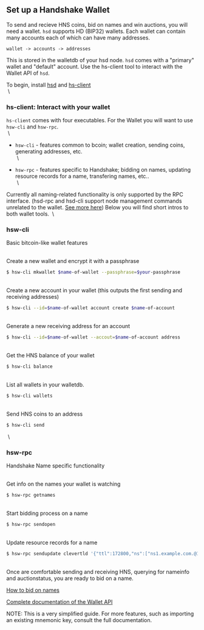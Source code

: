## Set up a Handshake Wallet 

To send and recieve HNS coins, bid on names and win auctions, you will need a wallet. `hsd` supports HD (BIP32) wallets. Each wallet can contain many accounts each of which can have many addresses.

```
wallet -> accounts -> addresses
```

This is stored in the walletdb of your hsd node. `hsd` comes with a "primary" wallet and "default" account. Use the hs-client tool to interact with the Wallet API of `hsd`.


To begin, install [hsd]([https://handshake-org.github.io/) and [hs-client](https://github.com/handshake-org/hs-client)
&nbsp;\
&nbsp;\

### hs-client: Interact with your wallet

`hs-client` comes with four executables. For the Wallet you will want to use `hsw-cli` and `hsw-rpc`.
&nbsp;\
&nbsp;\

* `hsw-cli` - features common to bcoin;  wallet creation, sending coins, generating addresses, etc.
&nbsp;\
&nbsp;\

* `hsw-rpc` - features specific to Handshake; bidding on names, updating resource records for a name, transfering names, etc.. 
&nbsp;\
&nbsp;\

Currently all naming-related functionality is only supported by the RPC interface.
(hsd-rpc and hsd-cli support node management commands unrelated to the wallet. [See more here](https://handshake-org.github.io/api-docs))
Below you will find short intros to both wallet tools.
&nbsp;\

### hsw-cli
Basic bitcoin-like wallet features

&nbsp;\
Create a new wallet and encrypt it with a passphrase 
``` bash
$ hsw-cli mkwallet $name-of-wallet --passphrase=$your-passphrase
```

&nbsp;\
Create a new account in your wallet (this outputs the first sending and receiving addresses)
``` bash
$ hsw-cli --id=$name-of-wallet account create $name-of-account
```

&nbsp;\
Generate a new receiving address for an account
``` bash
$ hsw-cli --id=$name-of-wallet --accout=$name-of-account address
```

&nbsp;\
Get the HNS balance of your wallet
``` bash
$ hsw-cli balance
```

&nbsp;\
List all wallets in your walletdb.
``` bash
$ hsw-cli wallets
```

&nbsp;\
Send HNS coins to an address
``` bash
$ hsw-cli send 
```
&nbsp;\

### hsw-rpc
Handshake Name specific functionality

&nbsp;\
Get info on the names your wallet is watching
``` bash
$ hsw-rpc getnames
```

&nbsp;\
Start bidding process on a name
``` bash
$ hsw-rpc sendopen
```

&nbsp;\
Update resource records for a name
``` bash
$ hsw-rpc sendupdate clevertld '{"ttl":172800,"ns":["ns1.example.com.@1.2.3.4"]}'
```

&nbsp;\
Once are comfortable sending and receiving HNS, querying for nameinfo and auctionstatus, you are ready to bid on a name.

[How to bid on names](https://handshake-org.github.io/guides/auctions.html)

[Complete documentation of the Wallet API](https://handshake-org.github.io/api-docs/#wallet)

NOTE: This is a very simplified guide. For more features, such as importing an existing mnemonic key, consult the full documentation.


